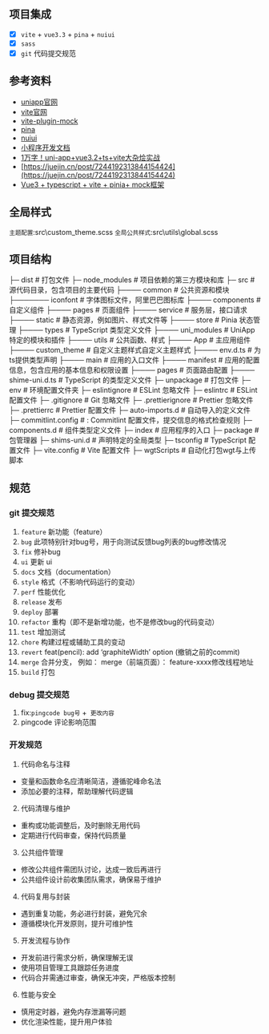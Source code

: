 ## 项目集成

- [x] `vite` + `vue3.3` + `pina` + `nuiui`
- [x] `sass`
- [x] `git` 代码提交规范

## 参考资料

- [uniapp官网](https://uniapp.dcloud.net.cn/quickstart-cli.html)
- [vite官网](https://cn.vitejs.dev/)
- [vite-plugin-mock](https://github.com/vbenjs/vite-plugin-mock)
- [pina](https://pinia.vuejs.org/)
- [nuiui](https://nutui-uniapp.netlify.app/components/basic/button.html)
- [小程序开发文档](https://developers.weixin.qq.com/miniprogram/dev/api/)
- [1万字！uni-app+vue3.2+ts+vite大杂烩实战](https://juejin.cn/post/7148008686911225864)
- [https://juejin.cn/post/7244192313844154424](https://juejin.cn/post/7244192313844154424)
- [Vue3 + typescript + vite + pinia+ mock框架](https://ext.dcloud.net.cn/plugin?id=13525)

## 全局样式

`主题配置`:src\custom_theme.scss
`全局公共样式`:src\utils\global.scss

## 项目结构

├─ dist # 打包文件
├─ node_modules # 项目依赖的第三方模块和库
├─ src # 源代码目录，包含项目的主要代码
├──── common # 公共资源和模块
├─────── iconfont # 字体图标文件，阿里巴巴图标库
├──── components # 自定义组件
├──── pages # 页面组件
├──── service # 服务层，接口请求
├──── static # 静态资源，例如图片、样式文件等
├──── store # Pinia 状态管理
├──── types # TypeScript 类型定义文件
├──── uni_modules # UniApp 特定的模块和插件
├──── utils # 公共函数、样式
├──── App # 主应用组件
├──── custom_theme # 自定义主题样式自定义主题样式
├──── env.d.ts # 为ts提供类型声明
├──── main # 应用的入口文件
├──── manifest # 应用的配置信息，包含应用的基本信息和权限设置
├──── pages # 页面路由配置
├──── shime-uni.d.ts # TypeScript 的类型定义文件
├─ unpackage # 打包文件
├─ env # 环境配置文件夹
├─ eslintignore # ESLint 忽略文件
├─ eslintrc # ESLint 配置文件
├─ .gitignore # Git 忽略文件
├─ .prettierignore # Prettier 忽略文件
├─ .prettierrc # Prettier 配置文件
├─ auto-imports.d # 自动导入的定义文件
├─ commitlint.config # : Commitlint 配置文件，提交信息的格式检查规则
├─ components.d # 组件类型定义文件
├─ index # 应用程序的入口
├─ package # 包管理器
├─ shims-uni.d # 声明特定的全局类型
├─ tsconfig # TypeScript 配置文件
├─ vite.config # Vite 配置文件
├─ wgtScripts # 自动化打包wgt与上传脚本

## 规范

### git 提交规范

1. `feature` 新功能（feature）
2. `bug` 此项特别针对bug号，用于向测试反馈bug列表的bug修改情况
3. `fix` 修补bug
4. `ui` 更新 ui
5. `docs` 文档（documentation）
6. `style` 格式（不影响代码运行的变动）
7. `perf` 性能优化
8. `release` 发布
9. `deploy` 部署
10. `refactor` 重构（即不是新增功能，也不是修改bug的代码变动）
11. `test` 增加测试
12. `chore` 构建过程或辅助工具的变动
13. `revert` feat(pencil): add ‘graphiteWidth’ option (撤销之前的commit)
14. `merge` 合并分支， 例如： merge（前端页面）： feature-xxxx修改线程地址
15. `build` 打包

### debug 提交规范

1. fix:`pingcode bug号` +` 更改内容`
2. pingcode 评论影响范围

### 开发规范

1. 代码命名与注释

- 变量和函数命名应清晰简洁，遵循驼峰命名法
- 添加必要的注释，帮助理解代码逻辑

2. 代码清理与维护

- 重构或功能调整后，及时删除无用代码
- 定期进行代码审查，保持代码质量

3. 公共组件管理

- 修改公共组件需团队讨论，达成一致后再进行
- 公共组件设计前收集团队需求，确保易于维护

4. 代码复用与封装

- 遇到重复功能，务必进行封装，避免冗余
- 遵循模块化开发原则，提升可维护性

5. 开发流程与协作

- 开发前进行需求分析，确保理解无误
- 使用项目管理工具跟踪任务进度
- 代码合并需通过审查，确保无冲突，严格版本控制

6. 性能与安全

- 慎用定时器，避免内存泄漏等问题
- 优化渲染性能，提升用户体验
